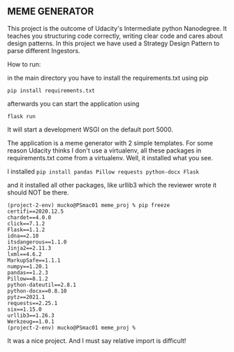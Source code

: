MEME GENERATOR
---------------

This project is the outcome of Udacity's Intermediate python Nanodegree.
It teaches you structuring code correctly, writing clear code and cares 
about design patterns. In this project we have used a Strategy Design 
Pattern to parse different Ingestors.

How to run:

in the main directory you have to install the 
requirements.txt using pip

```pip install requirements.txt```

afterwards you can start the application using 

```flask run```

It will start a development WSGI on the default port 5000.

The application is a meme generator with 2 simple templates.
For some reason Udacity thinks I don't use a virtualenv, all these packages 
in requirements.txt come from a virtualenv. Well, it installed what you see.

I installed
```pip install pandas Pillow requests python-docx Flask```

and it installed all other packages, like urllib3 which the reviewer wrote 
it should NOT be there.

```
(project-2-env) mucko@PSmac01 meme_proj % pip freeze
certifi==2020.12.5
chardet==4.0.0
click==7.1.2
Flask==1.1.2
idna==2.10
itsdangerous==1.1.0
Jinja2==2.11.3
lxml==4.6.2
MarkupSafe==1.1.1
numpy==1.20.1
pandas==1.2.3
Pillow==8.1.2
python-dateutil==2.8.1
python-docx==0.8.10
pytz==2021.1
requests==2.25.1
six==1.15.0
urllib3==1.26.3
Werkzeug==1.0.1
(project-2-env) mucko@PSmac01 meme_proj % 
```

It was a nice project. 
And I must say relative import is difficult!